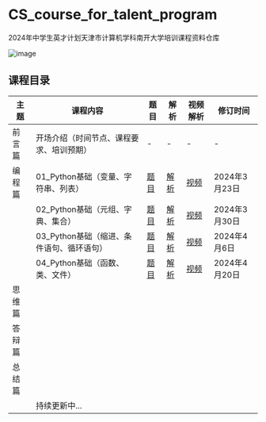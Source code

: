 # CS_course_for_talent_program
2024年中学生英才计划天津市计算机学科南开大学培训课程资料仓库

![image](https://github.com/JunyaoHu/CS_course_for_talent_program/assets/67564714/8e468f45-c7de-4d5e-beb4-99fe385379f1)

## 课程目录

| 主题   | 课程内容                                 | 题目                                                         | 解析                                                         | 视频解析   | 修订时间      |
| ------ | ---------------------------------------- | ------------------------------------------------------------ | ------------------------------------------------------------ | ---------- | ------------- |
| 前言篇 | 开场介绍（时间节点、课程要求、培训预期）   | -                                                            | -                                                            | -          | -             |
| 编程篇 | 01_Python基础（变量、字符串、列表）       | [题目](./01_题目/01_Python基础（变量、字符串、列表）.ipynb) | [解析](./02_解析/01_Python基础（变量、字符串、列表）.ipynb) | [视频](https://www.bilibili.com/video/BV1Ax4y1S7KT) | 2024年3月23日 |
|        | 02_Python基础（元组、字典、集合）         | [题目](./01_题目/02_Python基础（元组、字典、集合）.ipynb)   | [解析](./02_解析/02_Python基础（元组、字典、集合）.ipynb)   | [视频](https://www.bilibili.com/video/BV1gm411C79y) | 2024年3月30日 |
|        | 03_Python基础（缩进、条件语句、循环语句） | [题目](./01_题目/03_Python基础（缩进、条件、循环）.ipynb)    | [解析](./02_解析/03_Python基础（缩进、条件、循环）.ipynb)  | [视频](https://www.bilibili.com/video/BV17x421U7W9) | 2024年4月6日 |
|        | 04_Python基础（函数、类、文件）          | [题目](./01_题目/04_Python基础（函数、类、文件）.ipynb)      | [解析](./02_解析/04_Python基础（函数、类、文件）.ipynb)    | [视频](https://www.bilibili.com/video/BV1WH4y1N7TT) | 2024年4月20日 |
| 思维篇 |                                          |                                                              |                                                              |            |               |
| 答辩篇 |                                          |                                                              |                                                              |            |               |
| 总结篇 |                                          |                                                              |                                                              |            |               |
|        | 持续更新中...                            |                                                              |                                                              |            |               |



